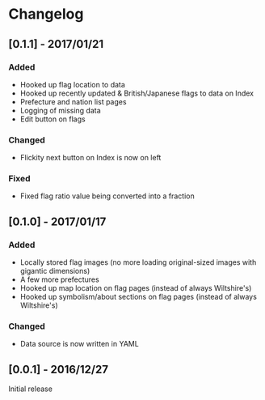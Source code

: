 # Changelog

## [0.1.1] - 2017/01/21
### Added
- Hooked up flag location to data
- Hooked up recently updated & British/Japanese flags to data on Index
- Prefecture and nation list pages
- Logging of missing data
- Edit button on flags

### Changed
- Flickity next button on Index is now on left

### Fixed
- Fixed flag ratio value being converted into a fraction

## [0.1.0] - 2017/01/17
### Added
- Locally stored flag images (no more loading original-sized images with gigantic dimensions)
- A few more prefectures
- Hooked up map location on flag pages (instead of always Wiltshire's)
- Hooked up symbolism/about sections on flag pages (instead of always Wiltshire's)

### Changed
- Data source is now written in YAML

## [0.0.1] - 2016/12/27
Initial release
